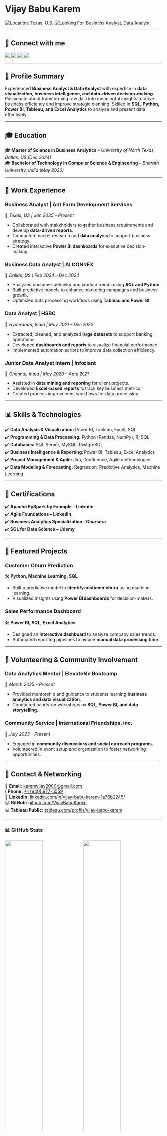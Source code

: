# **Vijay Babu Karem**  

<p align="left">
  <a href="#"><img src="https://img.shields.io/badge/LOCATION-TEXAS,_U.S.-0057B7?style=for-the-badge&logo=map-pin&logoColor=white" alt="Location: Texas, U.S."/></a>
  <a href="#"><img src="https://img.shields.io/badge/LOOKING_FOR-BUSINESS_ANALYST,_DATA_ANALYST-4CAF50?style=for-the-badge&logo=search&logoColor=white" alt="Looking For: Business Analyst, Data Analyst"/></a>
</p>

---

## 👋 **Connect with me**
<p align="left">
  <a href="mailto:karemvijay2000@gmail.com" target="_blank">
    <img src="https://img.shields.io/badge/EMAIL-karemvijay2000@GMAIL.COM-8E44AD?style=for-the-badge&logo=gmail&logoColor=white"/>
  </a>
  <a href="tel:+19409775559" target="_blank">
    <img src="https://img.shields.io/badge/MOBILE-%2B1%20940%20977%205559-FF5733?style=for-the-badge&logo=phone&logoColor=white"/>
  </a>
  <a href="https://github.com/VijayBabuKarem?tab=repositories" target="_blank">
    <img src="https://img.shields.io/badge/GITHUB-181717?style=for-the-badge&logo=github&logoColor=white"/>
  </a>
  <a href="https://www.linkedin.com/in/vijay-babu-karem-1a76b2245/" target="_blank">
    <img src="https://img.shields.io/badge/LINKEDIN-0077B5?style=for-the-badge&logo=linkedin&logoColor=white"/>
  </a>
</p> 

---

## **🚀 Profile Summary**  
Experienced **Business Analyst & Data Analyst** with expertise in **data visualization, business intelligence, and data-driven decision-making**. Passionate about transforming raw data into meaningful insights to drive business efficiency and improve strategic planning. Skilled in **SQL, Python, Power BI, Tableau, and Excel Analytics** to analyze and present data effectively.

---

## **🎓 Education**  
🎓 **Master of Science in Business Analytics** – *University of North Texas, Dallas, US (Dec 2024)*  
🎓 **Bachelor of Technology in Computer Science & Engineering** – *Bharath University, India (May 2020)*  

---

## **💼 Work Experience**  

### **Business Analyst | Ant Farm Development Services**  
📍 *Texas, US | Jan 2025 – Present*  
- Collaborated with stakeholders to gather business requirements and develop **data-driven reports**.
- Conducted market research and **data analysis** to support business strategy.
- Created interactive **Power BI dashboards** for executive decision-making.

### **Business Data Analyst | AI CONNEX**  
📍 *Dallas, US | Feb 2024 – Dec 2024*  
- Analyzed customer behavior and product trends using **SQL and Python**.
- Built predictive models to enhance marketing campaigns and business growth.
- Optimized data processing workflows using **Tableau and Power BI**.

### **Data Analyst | HSBC**  
📍 *Hyderabad, India | May 2021 – Dec 2022*  
- Extracted, cleaned, and analyzed **large datasets** to support banking operations.
- Developed **dashboards and reports** to visualize financial performance.
- Implemented automation scripts to improve data collection efficiency.

### **Junior Data Analyst Intern | Infoziant**  
📍 *Chennai, India | May 2020 – April 2021*  
- Assisted in **data mining and reporting** for client projects.
- Developed **Excel-based reports** to track key business metrics.
- Created process improvement workflows for data processing.

---

## **📊 Skills & Technologies**  
✔️ **Data Analysis & Visualization:** Power BI, Tableau, Excel, SQL  
✔️ **Programming & Data Processing:** Python (Pandas, NumPy), R, SQL  
✔️ **Databases:** SQL Server, MySQL, PostgreSQL  
✔️ **Business Intelligence & Reporting:** Power BI, Tableau, Excel Analytics  
✔️ **Project Management & Agile:** Jira, Confluence, Agile methodologies  
✔️ **Data Modeling & Forecasting:** Regression, Predictive Analytics, Machine Learning  

---

## **📜 Certifications**  
✔️ **Apache PySpark by Example – LinkedIn**  
✔️ **Agile Foundations – LinkedIn**  
✔️ **Business Analytics Specialization – Coursera**  
✔️ **SQL for Data Science – Udemy**  

---

## **🔬 Featured Projects**  
### **Customer Churn Prediction**  
🛠️ **Python, Machine Learning, SQL**  
- Built a predictive model to **identify customer churn** using machine learning.  
- Visualized insights using **Power BI dashboards** for decision-makers.  

### **Sales Performance Dashboard**  
🛠️ **Power BI, SQL, Excel Analytics**  
- Designed an **interactive dashboard** to analyze company sales trends.  
- Automated reporting pipelines to reduce **manual data processing time**.

---

## **🌟 Volunteering & Community Involvement**  
### **Data Analytics Mentor | ElevateMe Bootcamp**  
📍 *March 2025 – Present*  
- Provided mentorship and guidance to students learning **business analytics and data visualization**.  
- Conducted hands-on workshops on **SQL, Power BI, and data storytelling**.  

### **Community Service | International Friendships, Inc.**  
📍 *July 2023 – Present*  
- Engaged in **community discussions and social outreach programs**.  
- Volunteered in event setup and organization to foster networking opportunities.  

---

## **📩 Contact & Networking**  
📧 **Email:** [karemvijay2000@gmail.com](mailto:karemvijay2000@gmail.com)  
📞 **Phone:** [+1 (940) 977-5559](tel:+19409775559)  
🔗 **LinkedIn:** [linkedin.com/in/vijay-babu-karem-1a76b2245/](https://www.linkedin.com/in/vijay-babu-karem-1a76b2245/)  
💻 **GitHub:** [github.com/VijayBabuKarem](https://github.com/VijayBabuKarem)  
📊 **Tableau Public:** [tableau.com/profile/vijay-babu-karem](https://tableau.com/profile/vijay-babu-karem)  

---

### **📊 GitHub Stats**  
<p align="left">
  <img src="https://github-readme-stats.vercel.app/api?username=VijayBabuKarem&show_icons=true&theme=tokyonight" width="49%">
  <img src="https://github-readme-streak-stats.herokuapp.com/?user=VijayBabuKarem&theme=tokyonight" width="49%">
</p>
